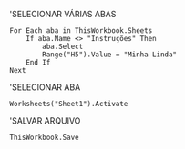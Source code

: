 

'SELECIONAR VÁRIAS ABAS

	For Each aba in ThisWorkbook.Sheets
		If aba.Name <> "Instruções" Then
			aba.Select
			Range("H5").Value = "Minha Linda"
		End If
	Next



'SELECIONAR ABA 

	Worksheets("Sheet1").Activate



'SALVAR ARQUIVO 

	ThisWorkbook.Save
